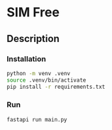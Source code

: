 # SIM Free

## Description

### Installation
```bash
python -m venv .venv
source .venv/bin/activate
pip install -r requirements.txt
```

### Run
```bash
fastapi run main.py
```
